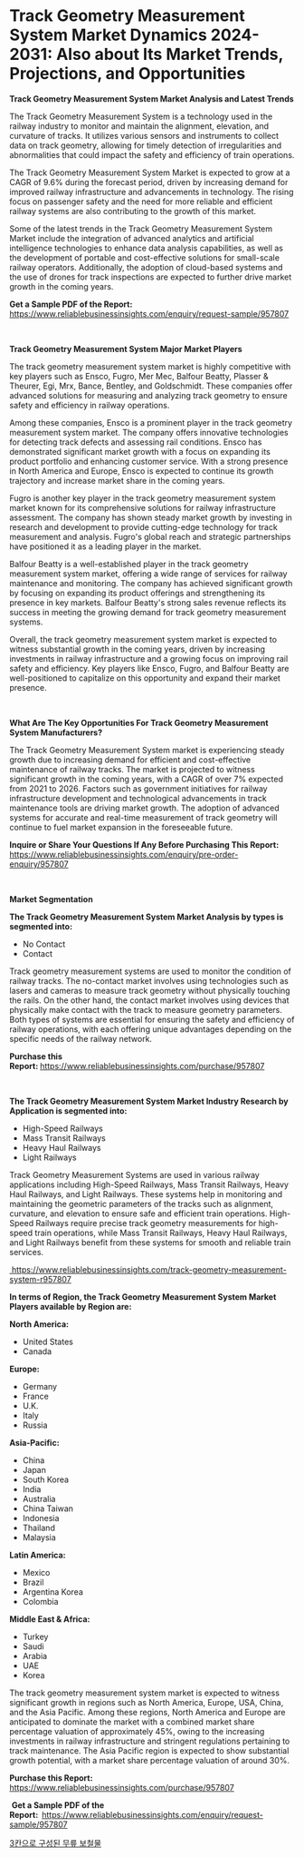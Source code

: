 <p><h1>Track Geometry Measurement System Market Dynamics 2024-2031: Also about Its Market Trends, Projections, and Opportunities</h1></p><p><strong>Track Geometry Measurement System Market Analysis and Latest Trends</strong></p>
<p><p>The Track Geometry Measurement System is a technology used in the railway industry to monitor and maintain the alignment, elevation, and curvature of tracks. It utilizes various sensors and instruments to collect data on track geometry, allowing for timely detection of irregularities and abnormalities that could impact the safety and efficiency of train operations.</p><p>The Track Geometry Measurement System Market is expected to grow at a CAGR of 9.6% during the forecast period, driven by increasing demand for improved railway infrastructure and advancements in technology. The rising focus on passenger safety and the need for more reliable and efficient railway systems are also contributing to the growth of this market.</p><p>Some of the latest trends in the Track Geometry Measurement System Market include the integration of advanced analytics and artificial intelligence technologies to enhance data analysis capabilities, as well as the development of portable and cost-effective solutions for small-scale railway operators. Additionally, the adoption of cloud-based systems and the use of drones for track inspections are expected to further drive market growth in the coming years.</p></p>
<p><strong>Get a Sample PDF of the Report:&nbsp;</strong> <a href="https://www.reliablebusinessinsights.com/enquiry/request-sample/957807">https://www.reliablebusinessinsights.com/enquiry/request-sample/957807</a></p>
<p>&nbsp;</p>
<p><strong>Track Geometry Measurement System Major Market Players</strong></p>
<p><p>The track geometry measurement system market is highly competitive with key players such as Ensco, Fugro, Mer Mec, Balfour Beatty, Plasser & Theurer, Egi, Mrx, Bance, Bentley, and Goldschmidt. These companies offer advanced solutions for measuring and analyzing track geometry to ensure safety and efficiency in railway operations.</p><p>Among these companies, Ensco is a prominent player in the track geometry measurement system market. The company offers innovative technologies for detecting track defects and assessing rail conditions. Ensco has demonstrated significant market growth with a focus on expanding its product portfolio and enhancing customer service. With a strong presence in North America and Europe, Ensco is expected to continue its growth trajectory and increase market share in the coming years.</p><p>Fugro is another key player in the track geometry measurement system market known for its comprehensive solutions for railway infrastructure assessment. The company has shown steady market growth by investing in research and development to provide cutting-edge technology for track measurement and analysis. Fugro's global reach and strategic partnerships have positioned it as a leading player in the market.</p><p>Balfour Beatty is a well-established player in the track geometry measurement system market, offering a wide range of services for railway maintenance and monitoring. The company has achieved significant growth by focusing on expanding its product offerings and strengthening its presence in key markets. Balfour Beatty's strong sales revenue reflects its success in meeting the growing demand for track geometry measurement systems.</p><p>Overall, the track geometry measurement system market is expected to witness substantial growth in the coming years, driven by increasing investments in railway infrastructure and a growing focus on improving rail safety and efficiency. Key players like Ensco, Fugro, and Balfour Beatty are well-positioned to capitalize on this opportunity and expand their market presence.</p></p>
<p>&nbsp;</p>
<p><strong>What Are The Key Opportunities For Track Geometry Measurement System Manufacturers?</strong></p>
<p><p>The Track Geometry Measurement System market is experiencing steady growth due to increasing demand for efficient and cost-effective maintenance of railway tracks. The market is projected to witness significant growth in the coming years, with a CAGR of over 7% expected from 2021 to 2026. Factors such as government initiatives for railway infrastructure development and technological advancements in track maintenance tools are driving market growth. The adoption of advanced systems for accurate and real-time measurement of track geometry will continue to fuel market expansion in the foreseeable future.</p></p>
<p><strong>Inquire or Share Your Questions If Any Before Purchasing This Report:</strong> <a href="https://www.reliablebusinessinsights.com/enquiry/pre-order-enquiry/957807">https://www.reliablebusinessinsights.com/enquiry/pre-order-enquiry/957807</a></p>
<p>&nbsp;</p>
<p><strong>Market Segmentation</strong></p>
<p><strong>The Track Geometry Measurement System Market Analysis by types is segmented into:</strong></p>
<p><ul><li>No Contact</li><li>Contact</li></ul></p>
<p><p>Track geometry measurement systems are used to monitor the condition of railway tracks. The no-contact market involves using technologies such as lasers and cameras to measure track geometry without physically touching the rails. On the other hand, the contact market involves using devices that physically make contact with the track to measure geometry parameters. Both types of systems are essential for ensuring the safety and efficiency of railway operations, with each offering unique advantages depending on the specific needs of the railway network.</p></p>
<p><strong>Purchase this Report:&nbsp;</strong><a href="https://www.reliablebusinessinsights.com/purchase/957807">https://www.reliablebusinessinsights.com/purchase/957807</a></p>
<p>&nbsp;</p>
<p><strong>The Track Geometry Measurement System Market Industry Research by Application is segmented into:</strong></p>
<p><ul><li>High-Speed Railways</li><li>Mass Transit Railways</li><li>Heavy Haul Railways</li><li>Light Railways</li></ul></p>
<p><p>Track Geometry Measurement Systems are used in various railway applications including High-Speed Railways, Mass Transit Railways, Heavy Haul Railways, and Light Railways. These systems help in monitoring and maintaining the geometric parameters of the tracks such as alignment, curvature, and elevation to ensure safe and efficient train operations. High-Speed Railways require precise track geometry measurements for high-speed train operations, while Mass Transit Railways, Heavy Haul Railways, and Light Railways benefit from these systems for smooth and reliable train services.</p></p>
<p><a href="https://www.reliablebusinessinsights.com/track-geometry-measurement-system-r957807">&nbsp;https://www.reliablebusinessinsights.com/track-geometry-measurement-system-r957807</a></p>
<p><strong>In terms of Region, the Track Geometry Measurement System Market Players available by Region are:</strong></p>
<p>
    <p> <strong> North America: </strong>
        <ul>
            <li>United States</li>
            <li>Canada</li>
        </ul>
        </p> 
    <p> <strong> Europe: </strong>
        <ul>
            <li>Germany</li>
            <li>France</li>
            <li>U.K.</li>
            <li>Italy</li>
            <li>Russia</li>
        </ul>
        </p> 
    <p> <strong> Asia-Pacific: </strong>
        <ul>
            <li>China</li>
            <li>Japan</li>
            <li>South Korea</li>
            <li>India</li>
            <li>Australia</li>
            <li>China Taiwan</li>
            <li>Indonesia</li>
            <li>Thailand</li>
            <li>Malaysia</li>
        </ul>
        </p> 
    <p> <strong> Latin America: </strong>
        <ul>
            <li>Mexico</li>
            <li>Brazil</li>
            <li>Argentina Korea</li>
            <li>Colombia</li>
        </ul>
        </p> 
    <p> <strong> Middle East & Africa: </strong>
        <ul>
            <li>Turkey</li>
            <li>Saudi</li>
            <li>Arabia</li>
            <li>UAE</li>
            <li>Korea</li>
        </ul>
    </p>
    </p>
<p><p>The track geometry measurement system market is expected to witness significant growth in regions such as North America, Europe, USA, China, and the Asia Pacific. Among these regions, North America and Europe are anticipated to dominate the market with a combined market share percentage valuation of approximately 45%, owing to the increasing investments in railway infrastructure and stringent regulations pertaining to track maintenance. The Asia Pacific region is expected to show substantial growth potential, with a market share percentage valuation of around 30%.</p></p>
<p><strong>Purchase this Report: </strong><a href="https://www.reliablebusinessinsights.com/purchase/957807">https://www.reliablebusinessinsights.com/purchase/957807</a></p>
<p>&nbsp;<strong>Get a Sample PDF of the Report:&nbsp;&nbsp;</strong><a href="https://www.reliablebusinessinsights.com/enquiry/request-sample/957807">https://www.reliablebusinessinsights.com/enquiry/request-sample/957807</a></p>
<p><strong></strong></p>
<p><p><a href="https://github.com/nicolaseller56452023/Market-Research-Report-List-1/blob/main/1816013154810.md">3칸으로 구성된 무릎 보철물</a></p></p>